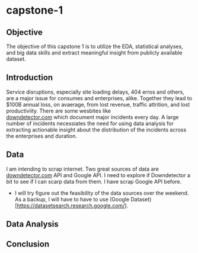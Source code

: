 # capstone-1

## Objective

The objective of this capstone 1 is to utilize the EDA, statistical analyses, and big data skills and extract meaningful insight from publicly available dataset.

## Introduction

Service disruptions, especially site loading delays, 404 erros and others, are a major issue for consumes and enterprises, alike. Together they lead to $100B annual loss, on avaerage, from lost revenue, traffic attrition, and lost productiviity. There are some wesbites like  
[downdetector.com](https://downdetector.com/) which document major incidents every day. A large number of incidents necessiates the need for using data analysis for extracting actionable insight about the distribution of the incidents across the enterprises and duration. 

## Data 

I am intending to scrap internet. Two great sources of data are [downdetector.com](https://downdetector.com/) API and Google API. I need to explore if Downdetector a bit to see if I can scarp data from them. I have scrap Google API before. 

* I will try figure out the feasibility of the data sources over the weekend. As a backup, I will have to have to use (Google Dataset)[https://datasetsearch.research.google.com/].

## Data Analysis

## Conclusion
